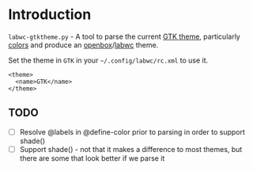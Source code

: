 # Introduction

`labwc-gtktheme.py` - A tool to parse the current [GTK theme], particularly
[colors] and produce an [openbox]/[labwc] theme.

Set the theme in `GTK` in your `~/.config/labwc/rc.xml` to use it.

```
<theme>
  <name>GTK</name>
</theme>
```

## TODO

- [ ] Resolve @labels in @define-color prior to parsing in order to support shade()
- [ ] Support shade() - not that it makes a difference to most themes, but there
      are some that look better if we parse it

[GTK theme]: https://docs.gtk.org/gtk3/css-overview.html
[colors]: https://docs.gtk.org/gtk3/css-overview.html#colors
[openbox]: http://openbox.org/
[labwc]: https://github.com/labwc/labwc
